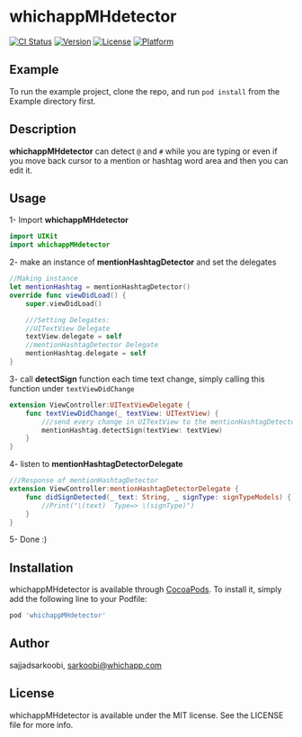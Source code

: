 # whichappMHdetector

[![CI Status](https://img.shields.io/travis/sajjadsarkoobi/whichappMHdetector.svg?style=flat)](https://travis-ci.org/sajjadsarkoobi/whichappMHdetector)
[![Version](https://img.shields.io/cocoapods/v/whichappMHdetector.svg?style=flat)](https://cocoapods.org/pods/whichappMHdetector)
[![License](https://img.shields.io/cocoapods/l/whichappMHdetector.svg?style=flat)](https://cocoapods.org/pods/whichappMHdetector)
[![Platform](https://img.shields.io/cocoapods/p/whichappMHdetector.svg?style=flat)](https://cocoapods.org/pods/whichappMHdetector)

## Example

To run the example project, clone the repo, and run `pod install` from the Example directory first.

## Description
**whichappMHdetector** can detect `@` and `#` while you are typing or even if you move back cursor to a mention or hashtag word area and then you can edit it.

## Usage

1- Import **whichappMHdetector**
```swift
import UIKit
import whichappMHdetector
```

2- make an instance of **mentionHashtagDetector** and set the delegates
```swift
//Making instance
let mentionHashtag = mentionHashtagDetector()
override func viewDidLoad() {
    super.viewDidLoad()

    ///Setting Delegates:
    //UITextView Delegate
    textView.delegate = self
    //mentionHashtagDetector Delegate
    mentionHashtag.delegate = self
}
```

3- call **detectSign** function each time text change, simply calling this function under  `textViewDidChange`
```swift
extension ViewController:UITextViewDelegate {
    func textViewDidChange(_ textView: UITextView) {
        ///send every change in UITextView to the mentionHashtagDetector
        mentionHashtag.detectSign(textView: textView)
    }
}
```

4- listen to **mentionHashtagDetectorDelegate**
```swift
///Response of mentionHashtagDetector
extension ViewController:mentionHashtagDetectorDelegate {
    func didSignDetected(_ text: String, _ signType: signTypeModels) {
        //Print("\(text)  Type=> \(signType)")
    }
}
```

5- Done :)


## Installation

whichappMHdetector is available through [CocoaPods](https://cocoapods.org). To install
it, simply add the following line to your Podfile:

```ruby
pod 'whichappMHdetector'
```

## Author

sajjadsarkoobi, sarkoobi@whichapp.com

## License

whichappMHdetector is available under the MIT license. See the LICENSE file for more info.
